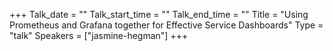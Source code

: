 +++
Talk_date = ""
Talk_start_time = ""
Talk_end_time = ""
Title = "Using Prometheus and Grafana together for Effective Service Dashboards"
Type = "talk"
Speakers = ["jasmine-hegman"]
+++


